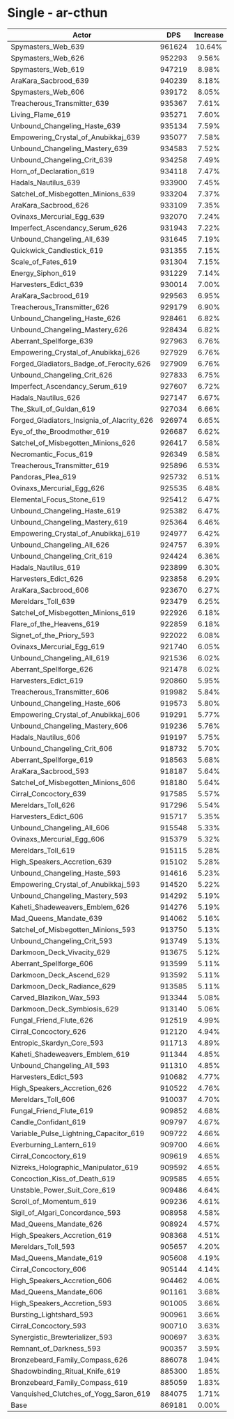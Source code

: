 # Single - ar-cthun
| Actor | DPS | Increase |
|---|:---:|:---:|
|Spymasters_Web_639|961624|10.64%|
|Spymasters_Web_626|952293|9.56%|
|Spymasters_Web_619|947219|8.98%|
|AraKara_Sacbrood_639|940239|8.18%|
|Spymasters_Web_606|939172|8.05%|
|Treacherous_Transmitter_639|935367|7.61%|
|Living_Flame_619|935271|7.60%|
|Unbound_Changeling_Haste_639|935134|7.59%|
|Empowering_Crystal_of_Anubikkaj_639|935077|7.58%|
|Unbound_Changeling_Mastery_639|934583|7.52%|
|Unbound_Changeling_Crit_639|934258|7.49%|
|Horn_of_Declaration_619|934118|7.47%|
|Hadals_Nautilus_639|933900|7.45%|
|Satchel_of_Misbegotten_Minions_639|933204|7.37%|
|AraKara_Sacbrood_626|933109|7.35%|
|Ovinaxs_Mercurial_Egg_639|932070|7.24%|
|Imperfect_Ascendancy_Serum_626|931943|7.22%|
|Unbound_Changeling_All_639|931645|7.19%|
|Quickwick_Candlestick_619|931355|7.15%|
|Scale_of_Fates_619|931304|7.15%|
|Energy_Siphon_619|931229|7.14%|
|Harvesters_Edict_639|930014|7.00%|
|AraKara_Sacbrood_619|929563|6.95%|
|Treacherous_Transmitter_626|929179|6.90%|
|Unbound_Changeling_Haste_626|928461|6.82%|
|Unbound_Changeling_Mastery_626|928434|6.82%|
|Aberrant_Spellforge_639|927963|6.76%|
|Empowering_Crystal_of_Anubikkaj_626|927929|6.76%|
|Forged_Gladiators_Badge_of_Ferocity_626|927909|6.76%|
|Unbound_Changeling_Crit_626|927833|6.75%|
|Imperfect_Ascendancy_Serum_619|927607|6.72%|
|Hadals_Nautilus_626|927147|6.67%|
|The_Skull_of_Guldan_619|927034|6.66%|
|Forged_Gladiators_Insignia_of_Alacrity_626|926974|6.65%|
|Eye_of_the_Broodmother_619|926687|6.62%|
|Satchel_of_Misbegotten_Minions_626|926417|6.58%|
|Necromantic_Focus_619|926349|6.58%|
|Treacherous_Transmitter_619|925896|6.53%|
|Pandoras_Plea_619|925732|6.51%|
|Ovinaxs_Mercurial_Egg_626|925535|6.48%|
|Elemental_Focus_Stone_619|925412|6.47%|
|Unbound_Changeling_Haste_619|925382|6.47%|
|Unbound_Changeling_Mastery_619|925364|6.46%|
|Empowering_Crystal_of_Anubikkaj_619|924977|6.42%|
|Unbound_Changeling_All_626|924757|6.39%|
|Unbound_Changeling_Crit_619|924424|6.36%|
|Hadals_Nautilus_619|923899|6.30%|
|Harvesters_Edict_626|923858|6.29%|
|AraKara_Sacbrood_606|923670|6.27%|
|Mereldars_Toll_639|923479|6.25%|
|Satchel_of_Misbegotten_Minions_619|922926|6.18%|
|Flare_of_the_Heavens_619|922859|6.18%|
|Signet_of_the_Priory_593|922022|6.08%|
|Ovinaxs_Mercurial_Egg_619|921740|6.05%|
|Unbound_Changeling_All_619|921536|6.02%|
|Aberrant_Spellforge_626|921478|6.02%|
|Harvesters_Edict_619|920860|5.95%|
|Treacherous_Transmitter_606|919982|5.84%|
|Unbound_Changeling_Haste_606|919573|5.80%|
|Empowering_Crystal_of_Anubikkaj_606|919291|5.77%|
|Unbound_Changeling_Mastery_606|919236|5.76%|
|Hadals_Nautilus_606|919197|5.75%|
|Unbound_Changeling_Crit_606|918732|5.70%|
|Aberrant_Spellforge_619|918563|5.68%|
|AraKara_Sacbrood_593|918187|5.64%|
|Satchel_of_Misbegotten_Minions_606|918180|5.64%|
|Cirral_Concoctory_639|917585|5.57%|
|Mereldars_Toll_626|917296|5.54%|
|Harvesters_Edict_606|915717|5.35%|
|Unbound_Changeling_All_606|915548|5.33%|
|Ovinaxs_Mercurial_Egg_606|915379|5.32%|
|Mereldars_Toll_619|915115|5.28%|
|High_Speakers_Accretion_639|915102|5.28%|
|Unbound_Changeling_Haste_593|914616|5.23%|
|Empowering_Crystal_of_Anubikkaj_593|914520|5.22%|
|Unbound_Changeling_Mastery_593|914292|5.19%|
|Kaheti_Shadeweavers_Emblem_626|914276|5.19%|
|Mad_Queens_Mandate_639|914062|5.16%|
|Satchel_of_Misbegotten_Minions_593|913750|5.13%|
|Unbound_Changeling_Crit_593|913749|5.13%|
|Darkmoon_Deck_Vivacity_629|913675|5.12%|
|Aberrant_Spellforge_606|913599|5.11%|
|Darkmoon_Deck_Ascend_629|913592|5.11%|
|Darkmoon_Deck_Radiance_629|913585|5.11%|
|Carved_Blazikon_Wax_593|913344|5.08%|
|Darkmoon_Deck_Symbiosis_629|913140|5.06%|
|Fungal_Friend_Flute_626|912519|4.99%|
|Cirral_Concoctory_626|912120|4.94%|
|Entropic_Skardyn_Core_593|911713|4.89%|
|Kaheti_Shadeweavers_Emblem_619|911344|4.85%|
|Unbound_Changeling_All_593|911310|4.85%|
|Harvesters_Edict_593|910682|4.77%|
|High_Speakers_Accretion_626|910522|4.76%|
|Mereldars_Toll_606|910037|4.70%|
|Fungal_Friend_Flute_619|909852|4.68%|
|Candle_Confidant_619|909797|4.67%|
|Variable_Pulse_Lightning_Capacitor_619|909722|4.66%|
|Everburning_Lantern_619|909700|4.66%|
|Cirral_Concoctory_619|909619|4.65%|
|Nizreks_Holographic_Manipulator_619|909592|4.65%|
|Concoction_Kiss_of_Death_619|909585|4.65%|
|Unstable_Power_Suit_Core_619|909486|4.64%|
|Scroll_of_Momentum_619|909236|4.61%|
|Sigil_of_Algari_Concordance_593|908958|4.58%|
|Mad_Queens_Mandate_626|908924|4.57%|
|High_Speakers_Accretion_619|908368|4.51%|
|Mereldars_Toll_593|905657|4.20%|
|Mad_Queens_Mandate_619|905608|4.19%|
|Cirral_Concoctory_606|905144|4.14%|
|High_Speakers_Accretion_606|904462|4.06%|
|Mad_Queens_Mandate_606|901161|3.68%|
|High_Speakers_Accretion_593|901005|3.66%|
|Bursting_Lightshard_593|900961|3.66%|
|Cirral_Concoctory_593|900710|3.63%|
|Synergistic_Brewterializer_593|900697|3.63%|
|Remnant_of_Darkness_593|900357|3.59%|
|Bronzebeard_Family_Compass_626|886078|1.94%|
|Shadowbinding_Ritual_Knife_619|885300|1.85%|
|Bronzebeard_Family_Compass_619|885059|1.83%|
|Vanquished_Clutches_of_Yogg_Saron_619|884075|1.71%|
|Base|869181|0.00%|

